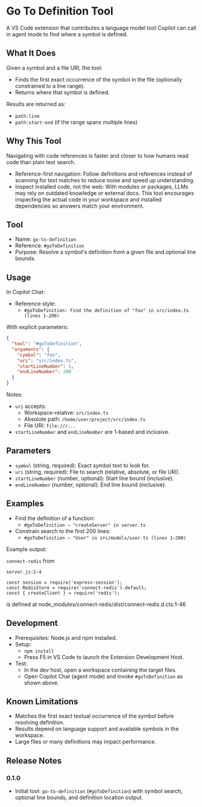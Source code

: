 # Go To Definition Tool

A VS Code extension that contributes a language model tool Copilot can call in agent mode to find where a symbol is defined.

## What It Does

Given a symbol and a file URI, the tool:

- Finds the first exact occurrence of the symbol in the file (optionally constrained to a line range).
- Returns where that symbol is defined.

Results are returned as:

- `path:line`
- `path:start-end` (if the range spans multiple lines)

## Why This Tool

Navigating with code references is faster and closer to how humans read code than plain text search.

- Reference-first navigation: Follow definitions and references instead of scanning for text matches to reduce noise and speed up understanding.
- Inspect installed code, not the web: With modules or packages, LLMs may rely on outdated knowledge or external docs. This tool encourages inspecting the actual code in your workspace and installed dependencies so answers match your environment.

## Tool

- Name: `go-to-definition`
- Reference: `#goToDefinition`
- Purpose: Resolve a symbol's definition from a given file and optional line bounds.

## Usage

In Copilot Chat:

- Reference style:
  - `#goToDefinition: Find the definition of "foo" in src/index.ts (lines 1-200)`

With explicit parameters:

```json
{
  "tool": "#goToDefinition",
  "arguments": {
    "symbol": "foo",
    "uri": "src/index.ts",
    "startLineNumber": 1,
    "endLineNumber": 200
  }
}
```

Notes:

- `uri` accepts:
  - Workspace-relative: `src/index.ts`
  - Absolute path: `/home/user/project/src/index.ts`
  - File URI: `file:///...`
- `startLineNumber` and `endLineNumber` are 1-based and inclusive.

## Parameters

- `symbol` (string, required): Exact symbol text to look for.
- `uri` (string, required): File to search (relative, absolute, or file URI).
- `startLineNumber` (number, optional): Start line bound (inclusive).
- `endLineNumber` (number, optional): End line bound (inclusive).

## Examples

- Find the definition of a function:
  - `#goToDefinition — "createServer" in server.ts`
- Constrain search to the first 200 lines:
  - `#goToDefinition — "User" in src/models/user.ts (lines 1–200)`

Example output:

  `connect-redis` from

  ```
  server.js:2-4

  const session = require('express-session');
  const RedisStore = require('connect-redis').default;
  const { createClient } = require('redis');
  ```

  is defined at node_modules/connect-redis/dist/connect-redis.d.cts:1-46

## Development

- Prerequisites: Node.js and npm installed.
- Setup:
  - `npm install`
  - Press F5 in VS Code to launch the Extension Development Host.
- Test:
  - In the dev host, open a workspace containing the target files.
  - Open Copilot Chat (agent mode) and invoke `#goToDefinition` as shown above.

## Known Limitations

- Matches the first exact textual occurrence of the symbol before resolving definition.
- Results depend on language support and available symbols in the workspace.
- Large files or many definitions may impact performance.

## Release Notes

### 0.1.0

- Initial tool: `go-to-definition` (`#goToDefinition`) with symbol search, optional line bounds, and definition location output.
